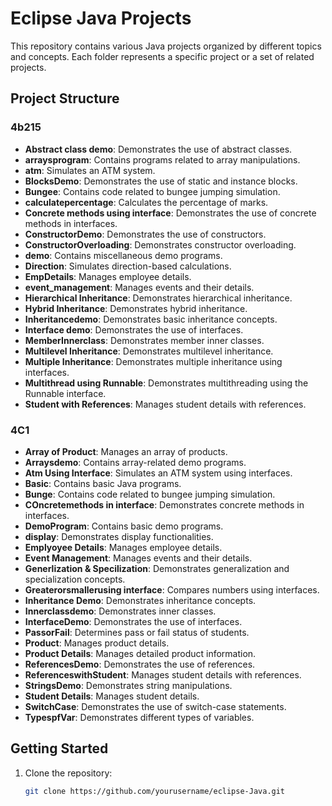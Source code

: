 # Eclipse Java Projects






This repository contains various Java projects organized by different topics and concepts. Each folder represents a specific project or a set of related projects.

## Project Structure

### 4b215
- **Abstract class demo**: Demonstrates the use of abstract classes.
- **arraysprogram**: Contains programs related to array manipulations.
- **atm**: Simulates an ATM system.
- **BlocksDemo**: Demonstrates the use of static and instance blocks.
- **Bungee**: Contains code related to bungee jumping simulation.
- **calculatepercentage**: Calculates the percentage of marks.
- **Concrete methods using interface**: Demonstrates the use of concrete methods in interfaces.
- **ConstructorDemo**: Demonstrates the use of constructors.
- **ConstructorOverloading**: Demonstrates constructor overloading.
- **demo**: Contains miscellaneous demo programs.
- **Direction**: Simulates direction-based calculations.
- **EmpDetails**: Manages employee details.
- **event_management**: Manages events and their details.
- **Hierarchical Inheritance**: Demonstrates hierarchical inheritance.
- **Hybrid Inheritance**: Demonstrates hybrid inheritance.
- **Inheritancedemo**: Demonstrates basic inheritance concepts.
- **Interface demo**: Demonstrates the use of interfaces.
- **MemberInnerclass**: Demonstrates member inner classes.
- **Multilevel Inheritance**: Demonstrates multilevel inheritance.
- **Multiple Inheritance**: Demonstrates multiple inheritance using interfaces.
- **Multithread using Runnable**: Demonstrates multithreading using the Runnable interface.
- **Student with References**: Manages student details with references.

### 4C1
- **Array of Product**: Manages an array of products.
- **Arraysdemo**: Contains array-related demo programs.
- **Atm Using Interface**: Simulates an ATM system using interfaces.
- **Basic**: Contains basic Java programs.
- **Bunge**: Contains code related to bungee jumping simulation.
- **COncretemethods in interface**: Demonstrates concrete methods in interfaces.
- **DemoProgram**: Contains basic demo programs.
- **display**: Demonstrates display functionalities.
- **Emplyoyee Details**: Manages employee details.
- **Event Management**: Manages events and their details.
- **Generlization & Specilization**: Demonstrates generalization and specialization concepts.
- **Greaterorsmallerusing interface**: Compares numbers using interfaces.
- **Inheritance Demo**: Demonstrates inheritance concepts.
- **Innerclassdemo**: Demonstrates inner classes.
- **InterfaceDemo**: Demonstrates the use of interfaces.
- **PassorFail**: Determines pass or fail status of students.
- **Product**: Manages product details.
- **Product Details**: Manages detailed product information.
- **ReferencesDemo**: Demonstrates the use of references.
- **ReferenceswithStudent**: Manages student details with references.
- **StringsDemo**: Demonstrates string manipulations.
- **Student Details**: Manages student details.
- **SwitchCase**: Demonstrates the use of switch-case statements.
- **TypespfVar**: Demonstrates different types of variables.

## Getting Started

1. Clone the repository:
   ```sh
   git clone https://github.com/yourusername/eclipse-Java.git
